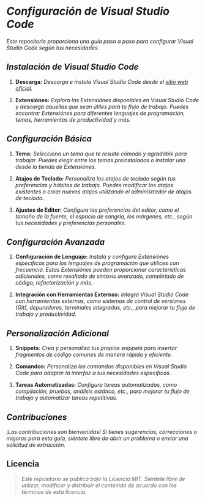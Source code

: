 <!-- Autor: Daniel Benjamin Perez Morales -->
<!-- GitHub: https://github.com/D4nitrix13 -->
<!-- GitLab: https://gitlab.com/D4nitrix13 -->
<!-- Correo electrónico: danielperezdev@proton.me -->

# ***Configuración de Visual Studio Code***

*Este repositorio proporciona una guía paso a paso para configurar Visual Studio Code según tus necesidades.*

## ***Instalación de Visual Studio Code***

1. **Descarga:** *Descarga e instala Visual Studio Code desde el [sitio web oficial](https://code.visualstudio.com/ "https://code.visualstudio.com/").*

2. **Extensiónes:** *Explora las Extensiónes disponibles en Visual Studio Code y descarga aquellas que sean útiles para tu flujo de trabajo. Puedes encontrar Extensiónes para diferentes lenguajes de programación, temas, herramientas de productividad y más.*

## ***Configuración Básica***

1. **Tema:** *Selecciona un tema que te resulte cómodo y agradable para trabajar. Puedes elegir entre los temas preinstalados o instalar uno desde la tienda de Extensiónes.*

2. **Atajos de Teclado:** *Personaliza los atajos de teclado según tus preferencias y hábitos de trabajo. Puedes modificar los atajos existentes o crear nuevos atajos utilizando el administrador de atajos de teclado.*

3. **Ajustes de Editor:** *Configura las preferencias del editor, como el tamaño de la fuente, el espacio de sangría, los márgenes, etc., según tus necesidades y preferencias personales.*

## ***Configuración Avanzada***

1. **Configuración de Lenguaje:** *Instala y configura Extensiónes específicas para los lenguajes de programación que utilices con frecuencia. Estas Extensiónes pueden proporcionar características adicionales, como resaltado de sintaxis avanzado, completado de código, refactorización y más.*

2. **Integración con Herramientas Externas:** *Integra Visual Studio Code con herramientas externas, como sistemas de control de versiones (Git), depuradores, terminales integradas, etc., para mejorar tu flujo de trabajo y productividad.*

## ***Personalización Adicional***

1. **Snippets:** *Crea y personaliza tus propios snippets para insertar fragmentos de código comunes de manera rápida y eficiente.*

2. **Comandos:** *Personaliza los comandos disponibles en Visual Studio Code para adaptar la interfaz a tus necesidades específicas.*

3. **Tareas Automatizadas:** *Configura tareas automatizadas, como compilación, pruebas, análisis estático, etc., para mejorar tu flujo de trabajo y automatizar tareas repetitivas.*

## ***Contribuciones***

*¡Las contribuciones son bienvenidas! Si tienes sugerencias, correcciones o mejoras para esta guía, siéntete libre de abrir un problema o enviar una solicitud de extracción.*

## **Licencia**

> *Este repositorio se publica bajo la Licencia MIT. Siéntete libre de utilizar, modificar y distribuir el contenido de acuerdo con los términos de esta licencia.*
